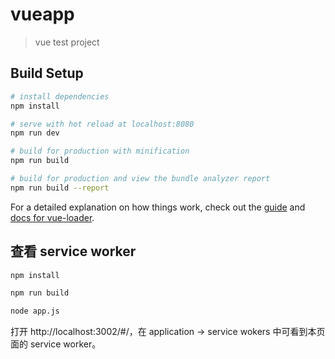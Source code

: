 # vueapp

> vue test project

## Build Setup

``` bash
# install dependencies
npm install

# serve with hot reload at localhost:8080
npm run dev

# build for production with minification
npm run build

# build for production and view the bundle analyzer report
npm run build --report
```

For a detailed explanation on how things work, check out the [guide](http://vuejs-templates.github.io/webpack/) and [docs for vue-loader](http://vuejs.github.io/vue-loader).

## 查看 service worker

```bash
npm install

npm run build

node app.js
```

打开 http://localhost:3002/#/，在 application -> service wokers 中可看到本页面的 service worker。